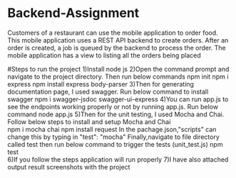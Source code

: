 # Backend-Assignment
Customers of a restaurant can use the mobile application to order food. This mobile application uses a REST API backend to create orders. After  an order is created, a job is queued by the backend to process the order. The mobile application has a view to listing all the orders being placed

#Steps to run the project
1)Install node js
2)Open the command prompt and navigate to the project directory. Then run below commands
	npm init
	npm i express
	npm install express body-parser
3)Then for generating documentation page, I used swagger. Run below command to install swagger
	npm i swagger-jsdoc swagger-ui-express
4)You can run app.js to see the endpoints working properly or not by running app.js. Run below command 
	node app.js
5)Then for the unit testing, I used Mocha and Chai. Follow below steps to install and setup Mocha and Chai  	
	npm i mocha chai
	npm install request
	In the pachage.json,"scripts" can change this by typing in "test": "mocha"
	Finally,navigate to file directory called test then run below command to trigger the tests (unit_test.js)
	npm test	
6)If you follow the steps application will run properly
7)I have also attached output result screenshots with the project

